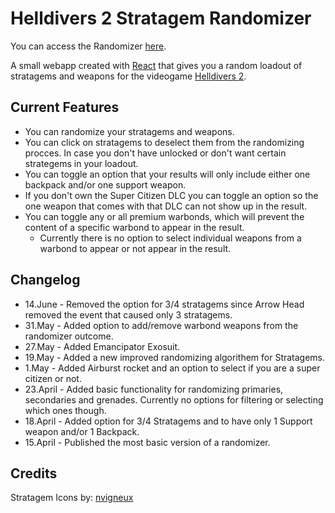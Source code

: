 # Helldivers 2 Stratagem Randomizer

You can access the Randomizer [here](https://xoneris.github.io/Helldivers2-randomizer/).

A small webapp created with [React](https://react.dev) that gives you a random loadout of stratagems and weapons for the videogame [Helldivers 2](https://store.steampowered.com/agecheck/app/553850/). 

## Current Features

- You can randomize your stratagems and weapons.
- You can click on stratagems to deselect them from the randomizing procces. In case you don't have unlocked or don't want certain strategems in your loadout. 
- You can toggle an option that your results will only include either one backpack and/or one support weapon.
- If you don't own the Super Citizen DLC you can toggle an option so the one weapon that comes with that DLC can not show up in the result.
- You can toggle any or all premium warbonds, which will prevent the content of a specific warbond to appear in the result.
  - Currently there is no option to select individual weapons from a warbond to appear or not appear in the result.

## Changelog

- 14.June - Removed the option for 3/4 stratagems since Arrow Head removed the event that caused only 3 stratagems.
- 31.May - Added option to add/remove warbond weapons from the randomizer outcome.
- 27.May - Added Emancipator Exosuit.
- 19.May - Added a new improved randomizing algorithem for Stratagems.
- 1.May - Added Airburst rocket and an option to select if you are a super citizen or not.
- 23.April - Added basic functionality for randomizing primaries, secondaries and grenades. Currently no options for filtering or selecting which ones though.
- 18.April - Added option for 3/4 Stratagems and to have only 1 Support weapon and/or 1 Backpack.
- 15.April - Published the most basic version of a randomizer.

## Credits

Stratagem Icons by: [nvigneux](https://github.com/nvigneux/Helldivers-2-Stratagems-icons-svg?tab=readme-ov-file)
